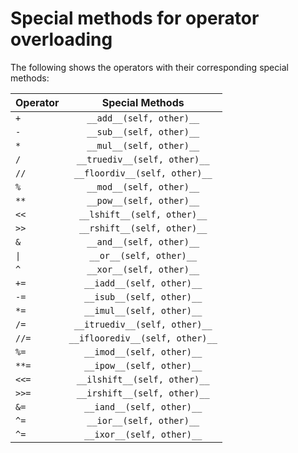 # Special methods for operator overloading

The following shows the operators with their corresponding special methods:

| Operator | Special Methods |
| --- | :---: |
| `+` | `__add__(self, other)__` |
| `-` | `__sub__(self, other)__` |
| `*` | `__mul__(self, other)__` |
| `/` | `__truediv__(self, other)__` |
| `//` | `__floordiv__(self, other)__` |
| `%` | `__mod__(self, other)__` |
| `**` | `__pow__(self, other)__` |
| `<<` | `__lshift__(self, other)__` |
| `>>` | `__rshift__(self, other)__` |
| `&` | `__and__(self, other)__` |
| `\|` | `__or__(self, other)__` |
| `^` | `__xor__(self, other)__` |
| `+=` | `__iadd__(self, other)__` |
| `-=` | `__isub__(self, other)__` |
| `*=` | `__imul__(self, other)__` |
| `/=` | `__itruediv__(self, other)__` |
| `//=` | `__ifloorediv__(self, other)__` |
| `%=` | `__imod__(self, other)__` |
| `**=` | `__ipow__(self, other)__` |
| `<<=` | `__ilshift__(self, other)__` |
| `>>=` | `__irshift__(self, other)__` |
| `&=` | `__iand__(self, other)__` |
| `^=` | `__ior__(self, other)__` |
| `^=` | `__ixor__(self, other)__` |